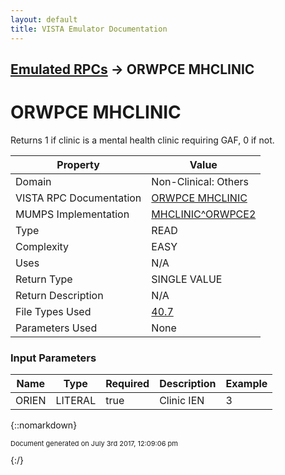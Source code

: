 ```yaml
---
layout: default
title: VISTA Emulator Documentation
---
```


## [Emulated RPCs](TableOfContents) &#8594; ORWPCE MHCLINIC
# ORWPCE MHCLINIC

Returns 1 if clinic is a mental health clinic requiring GAF, 0 if not.

Property | Value
--- | ---
Domain | Non-Clinical: Others
VISTA RPC Documentation | [ORWPCE MHCLINIC](../VISTARPC/ORWPCE_MHCLINIC)
MUMPS Implementation | [MHCLINIC^ORWPCE2](http://code.osehra.org/dox/Routine_ORWPCE2_source.html)
Type | READ
Complexity | EASY
Uses | N/A
Return Type | SINGLE VALUE
Return Description | N/A
File Types Used | [40.7](../VDM/Clinic_Stop-40_7)
Parameters Used | None


### Input Parameters

Name | Type | Required | Description | Example
--- | --- | --- | --- | ---
ORIEN | LITERAL | true | Clinic IEN | 3

{::nomarkdown} <br/><p style="font-size: 11px">Document generated on July 3rd 2017, 12:09:06 pm</p>{:/}